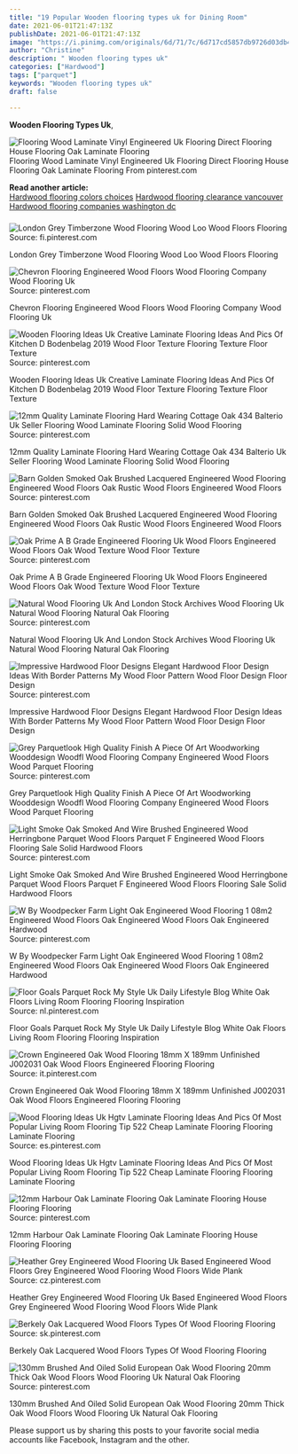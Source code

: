 ```yaml
---
title: "19 Popular Wooden flooring types uk for Dining Room"
date: 2021-06-01T21:47:13Z
publishDate: 2021-06-01T21:47:13Z
image: "https://i.pinimg.com/originals/6d/71/7c/6d717cd5857db9726d03db4fa5ef2a19.png"
author: "Christine"
description: " Wooden flooring types uk"
categories: ["Hardwood"]
tags: ["parquet"]
keywords: "Wooden flooring types uk"
draft: false

---
```

<!-- Head tag Code -->
**Wooden Flooring Types Uk**, 

![Flooring Wood Laminate Vinyl Engineered Uk Flooring Direct Flooring House Flooring Oak Laminate Flooring](https://i.pinimg.com/originals/3c/33/61/3c3361fe2fcabcfe4c2cbb6d0d3d4a92.jpg "Flooring Wood Laminate Vinyl Engineered Uk Flooring Direct Flooring House Flooring Oak Laminate Flooring")
Flooring Wood Laminate Vinyl Engineered Uk Flooring Direct Flooring House Flooring Oak Laminate Flooring From pinterest.com

**Read another article:**  
[Hardwood flooring colors choices](/hardwood-flooring-colors-choices/)
[Hardwood flooring clearance vancouver](/hardwood-flooring-clearance-vancouver/)
[Hardwood flooring companies washington dc](/hardwood-flooring-companies-washington-dc/)




### 

 


![London Grey Timberzone Wood Flooring Wood Loo Wood Floors Flooring](https://i.pinimg.com/originals/07/55/f0/0755f0854584ace2f708792e4cae9ecd.jpg "London Grey Timberzone Wood Flooring Wood Loo Wood Floors Flooring")
Source: fi.pinterest.com

London Grey Timberzone Wood Flooring Wood Loo Wood Floors Flooring  

![Chevron Flooring Engineered Wood Floors Wood Flooring Company Wood Flooring Uk](https://i.pinimg.com/originals/4e/77/d9/4e77d96e751bd1fdfa29ad9f80d3d1f8.jpg "Chevron Flooring Engineered Wood Floors Wood Flooring Company Wood Flooring Uk")
Source: pinterest.com

Chevron Flooring Engineered Wood Floors Wood Flooring Company Wood Flooring Uk  

![Wooden Flooring Ideas Uk Creative Laminate Flooring Ideas And Pics Of Kitchen D Bodenbelag 2019 Wood Floor Texture Flooring Texture Floor Texture](https://i.pinimg.com/564x/d3/53/c5/d353c5c8b66c3417c69add6dff49abaa.jpg "Wooden Flooring Ideas Uk Creative Laminate Flooring Ideas And Pics Of Kitchen D Bodenbelag 2019 Wood Floor Texture Flooring Texture Floor Texture")
Source: pinterest.com

Wooden Flooring Ideas Uk Creative Laminate Flooring Ideas And Pics Of Kitchen D Bodenbelag 2019 Wood Floor Texture Flooring Texture Floor Texture  

![12mm Quality Laminate Flooring Hard Wearing Cottage Oak 434 Balterio Uk Seller Flooring Wood Laminate Flooring Solid Wood Flooring](https://i.pinimg.com/originals/76/8b/24/768b24f797b13d6db72a3be091e8760a.jpg "12mm Quality Laminate Flooring Hard Wearing Cottage Oak 434 Balterio Uk Seller Flooring Wood Laminate Flooring Solid Wood Flooring")
Source: pinterest.com

12mm Quality Laminate Flooring Hard Wearing Cottage Oak 434 Balterio Uk Seller Flooring Wood Laminate Flooring Solid Wood Flooring  

![Barn Golden Smoked Oak Brushed Lacquered Engineered Wood Flooring Engineered Wood Floors Oak Rustic Wood Floors Engineered Wood Floors](https://i.pinimg.com/736x/19/f9/2a/19f92ada05a50789855930753f3643ae.jpg "Barn Golden Smoked Oak Brushed Lacquered Engineered Wood Flooring Engineered Wood Floors Oak Rustic Wood Floors Engineered Wood Floors")
Source: pinterest.com

Barn Golden Smoked Oak Brushed Lacquered Engineered Wood Flooring Engineered Wood Floors Oak Rustic Wood Floors Engineered Wood Floors  

![Oak Prime A B Grade Engineered Flooring Uk Wood Floors Engineered Wood Floors Oak Wood Texture Wood Floor Texture](https://i.pinimg.com/564x/4f/30/68/4f306832059e7eab8a58d3120b87c532--engineered-wood-floors-timber-flooring.jpg "Oak Prime A B Grade Engineered Flooring Uk Wood Floors Engineered Wood Floors Oak Wood Texture Wood Floor Texture")
Source: pinterest.com

Oak Prime A B Grade Engineered Flooring Uk Wood Floors Engineered Wood Floors Oak Wood Texture Wood Floor Texture  

![Natural Wood Flooring Uk And London Stock Archives Wood Flooring Uk Natural Wood Flooring Natural Oak Flooring](https://i.pinimg.com/736x/f5/a6/0c/f5a60c1bc02a2a1f688211813cbd58ad.jpg "Natural Wood Flooring Uk And London Stock Archives Wood Flooring Uk Natural Wood Flooring Natural Oak Flooring")
Source: pinterest.com

Natural Wood Flooring Uk And London Stock Archives Wood Flooring Uk Natural Wood Flooring Natural Oak Flooring  

![Impressive Hardwood Floor Designs Elegant Hardwood Floor Design Ideas With Border Patterns My Wood Floor Pattern Wood Floor Design Floor Design](https://i.pinimg.com/originals/d7/ef/17/d7ef177bdb305f6a1778b736f0c72009.jpg "Impressive Hardwood Floor Designs Elegant Hardwood Floor Design Ideas With Border Patterns My Wood Floor Pattern Wood Floor Design Floor Design")
Source: pinterest.com

Impressive Hardwood Floor Designs Elegant Hardwood Floor Design Ideas With Border Patterns My Wood Floor Pattern Wood Floor Design Floor Design  

![Grey Parquetlook High Quality Finish A Piece Of Art Woodworking Wooddesign Woodfl Wood Flooring Company Engineered Wood Floors Wood Parquet Flooring](https://i.pinimg.com/736x/c0/72/36/c07236db23f7ecb8b25c1211d677d6bc.jpg "Grey Parquetlook High Quality Finish A Piece Of Art Woodworking Wooddesign Woodfl Wood Flooring Company Engineered Wood Floors Wood Parquet Flooring")
Source: pinterest.com

Grey Parquetlook High Quality Finish A Piece Of Art Woodworking Wooddesign Woodfl Wood Flooring Company Engineered Wood Floors Wood Parquet Flooring  

![Light Smoke Oak Smoked And Wire Brushed Engineered Wood Herringbone Parquet Wood Floors Parquet F Engineered Wood Floors Flooring Sale Solid Hardwood Floors](https://i.pinimg.com/originals/3a/87/8e/3a878eaa3a92ce748c030a2a6a2fbd4d.jpg "Light Smoke Oak Smoked And Wire Brushed Engineered Wood Herringbone Parquet Wood Floors Parquet F Engineered Wood Floors Flooring Sale Solid Hardwood Floors")
Source: pinterest.com

Light Smoke Oak Smoked And Wire Brushed Engineered Wood Herringbone Parquet Wood Floors Parquet F Engineered Wood Floors Flooring Sale Solid Hardwood Floors  

![W By Woodpecker Farm Light Oak Engineered Wood Flooring 1 08m2 Engineered Wood Floors Oak Engineered Wood Floors Oak Engineered Hardwood](https://i.pinimg.com/564x/76/48/ae/7648aee2e45bc6cdb6523d433d8a9cc0.jpg "W By Woodpecker Farm Light Oak Engineered Wood Flooring 1 08m2 Engineered Wood Floors Oak Engineered Wood Floors Oak Engineered Hardwood")
Source: pinterest.com

W By Woodpecker Farm Light Oak Engineered Wood Flooring 1 08m2 Engineered Wood Floors Oak Engineered Wood Floors Oak Engineered Hardwood  

![Floor Goals Parquet Rock My Style Uk Daily Lifestyle Blog White Oak Floors Living Room Flooring Flooring Inspiration](https://i.pinimg.com/564x/39/5e/5c/395e5ce3c1e0d81f43aa0cc1136e5d8f.jpg "Floor Goals Parquet Rock My Style Uk Daily Lifestyle Blog White Oak Floors Living Room Flooring Flooring Inspiration")
Source: nl.pinterest.com

Floor Goals Parquet Rock My Style Uk Daily Lifestyle Blog White Oak Floors Living Room Flooring Flooring Inspiration  

![Crown Engineered Oak Wood Flooring 18mm X 189mm Unfinished J002031 Oak Wood Floors Engineered Flooring Flooring](https://i.pinimg.com/originals/2e/8e/93/2e8e937a2366c0a874be57d85419a046.jpg "Crown Engineered Oak Wood Flooring 18mm X 189mm Unfinished J002031 Oak Wood Floors Engineered Flooring Flooring")
Source: it.pinterest.com

Crown Engineered Oak Wood Flooring 18mm X 189mm Unfinished J002031 Oak Wood Floors Engineered Flooring Flooring  

![Wood Flooring Ideas Uk Hgtv Laminate Flooring Ideas And Pics Of Most Popular Living Room Flooring Tip 522 Cheap Laminate Flooring Flooring Laminate Flooring](https://i.pinimg.com/474x/9e/a9/1b/9ea91b315356f9346a779a68e4469191.jpg "Wood Flooring Ideas Uk Hgtv Laminate Flooring Ideas And Pics Of Most Popular Living Room Flooring Tip 522 Cheap Laminate Flooring Flooring Laminate Flooring")
Source: es.pinterest.com

Wood Flooring Ideas Uk Hgtv Laminate Flooring Ideas And Pics Of Most Popular Living Room Flooring Tip 522 Cheap Laminate Flooring Flooring Laminate Flooring  

![12mm Harbour Oak Laminate Flooring Oak Laminate Flooring House Flooring Flooring](https://i.pinimg.com/originals/bb/55/93/bb55933b0cc71522b89ed49336984cb6.png "12mm Harbour Oak Laminate Flooring Oak Laminate Flooring House Flooring Flooring")
Source: pinterest.com

12mm Harbour Oak Laminate Flooring Oak Laminate Flooring House Flooring Flooring  

![Heather Grey Engineered Wood Flooring Uk Based Engineered Wood Floors Grey Engineered Wood Flooring Wood Floors Wide Plank](https://i.pinimg.com/originals/2f/62/6b/2f626bd4bc6371e23c5ba122bcd55e10.jpg "Heather Grey Engineered Wood Flooring Uk Based Engineered Wood Floors Grey Engineered Wood Flooring Wood Floors Wide Plank")
Source: cz.pinterest.com

Heather Grey Engineered Wood Flooring Uk Based Engineered Wood Floors Grey Engineered Wood Flooring Wood Floors Wide Plank  

![Berkely Oak Lacquered Wood Floors Types Of Wood Flooring Flooring](https://i.pinimg.com/originals/45/f4/6c/45f46c0abe3f3566d87bd4eadba25ada.jpg "Berkely Oak Lacquered Wood Floors Types Of Wood Flooring Flooring")
Source: sk.pinterest.com

Berkely Oak Lacquered Wood Floors Types Of Wood Flooring Flooring  

![130mm Brushed And Oiled Solid European Oak Wood Flooring 20mm Thick Oak Wood Floors Wood Flooring Uk Natural Oak Flooring](https://i.pinimg.com/originals/6d/71/7c/6d717cd5857db9726d03db4fa5ef2a19.png "130mm Brushed And Oiled Solid European Oak Wood Flooring 20mm Thick Oak Wood Floors Wood Flooring Uk Natural Oak Flooring")
Source: pinterest.com

130mm Brushed And Oiled Solid European Oak Wood Flooring 20mm Thick Oak Wood Floors Wood Flooring Uk Natural Oak Flooring  

Please support us by sharing this posts to your favorite social media accounts like Facebook, Instagram and the other.

